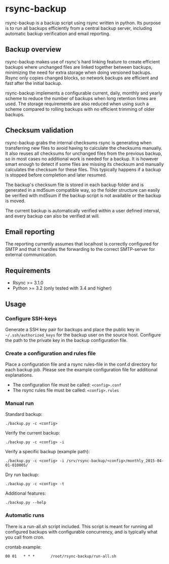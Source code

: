 # rsync-backup
rsync-backup is a backup script using rsync written in python.
Its purpose is to run all backups efficiently from a central backup server,
including automatic backup verification and email reporting.

## Backup overview
rsync-backup makes use of rsync's hard linking feature to create efficient
backups where unchanged files are linked together between backups, minimizing
the need for extra storage when doing versioned backups. Rsync only copies
changed blocks, so network backups are efficient and fast after the initial
backup.

rsync-backup implements a configurable current, daily, monthly and yearly
scheme to reduce the number of backups when long retention times are
used. The storage requirements are also reduced when using such a scheme
compared to rolling backups with no efficient trimming of older backups.

## Checksum validation
rsync-backup grabs the internal checksums rsync is generating when transferring
new files to avoid having to calculate the checksums manually. It also 
reuses all checksums for unchanged files from the previous backup, so in most 
cases no additional work is needed for a backup.
It is however smart enough to detect if some files are missing its checksum
and manually calculates the checksum for these files.
This typically happens if a backup is stopped before completion and later
resumed.

The backup's checksum file is stored in each backup folder and is generated in
a md5sum compatible way, so the folder structure can easily be verified with
md5sum if the backup script is not available or the backup is moved.

The current backup is automatically verified within a user defined interval, 
and every backup can also be verified at will.

## Email reporting
The reporting currently assumes that localhost is correctly configured for
SMTP and that it handles the forwarding to the correct SMTP-server for external
communication.

## Requirements
* Rsync >= 3.1.0
* Python >= 3.2 (only tested with 3.4 and higher)

## Usage
### Configure SSH-keys
Generate a SSH key pair for backups and place the public key in 
`~/.ssh/authorized_keys` for the backup user on the source host.
Configure the path to the private key in the backup configuration file.

### Create a configuration and rules file
Place a configuration file and a rsync rules-file in the conf.d directory for
each backup job. Please see the example configuration file for additional
explanations.

* The configuration file must be called: `<config>.conf`
* The rsync rules file must be called: `<config>.rules`

### Manual run
Standard backup:

    ./backup.py -c <config>
Verify the current backup:

    ./backup.py -c <config> -i
Verify a specific backup (example path):

    ./backup.py -c <config> -i /srv/rsync-backup/<config>/monthly_2015-04-01-010005/
Dry run backup:

    ./backup.py -c <config> -t
Additional features:

    ./backup.py --help 

### Automatic runs
There is a run-all.sh script included. This script is meant for running
all configured backups with configurable concurrency, and is typically what
you call from cron.

crontab example:

    00 01   * * *       /root/rsync-backup/run-all.sh
